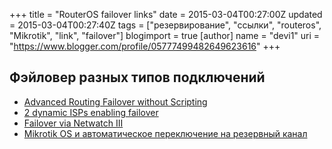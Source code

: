 +++
title = "RouterOS failover links"
date = 2015-03-04T00:27:00Z
updated = 2015-03-04T00:27:40Z
tags = ["резервирование", "ссылки", "routeros", "Mikrotik", "link", "failover"]
blogimport = true 
[author]
	name = "devi1"
	uri = "https://www.blogger.com/profile/05777499482649623616"
+++

## Фэйловер разных типов подключений

- [Advanced Routing Failover without Scripting](http://wiki.mikrotik.com/wiki/Advanced_Routing_Failover_without_Scripting)
- [2 dynamic ISPs enabling failover](http://forum.mikrotik.com/viewtopic.php?t=68131)
- [Failover via Netwatch III](http://wiki.mikrotik.com/wiki/Failover_via_Netwatch_III_(English))
- [Mikrotik OS и автоматическое переключение на резервный канал](http://habrahabr.ru/post/141785/)
